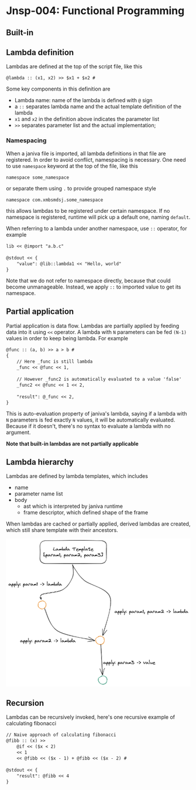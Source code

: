 # Jnsp-004: Functional Programming

## Built-in

## Lambda definition
Lambdas are defined at the top of the script file, like this 
```
@lambda :: (x1, x2) >> $x1 + $x2 #
```
Some key components in this definition are
- Lambda name: name of the lambda is defined with `@` sign
- a `::` separates lambda name and the actual template definition of the lambda
- `x1` and `x2` in the definition above indicates the parameter list
- `>>` separates parameter list and the actual implementation;

### Namespacing

When a janiva file is imported, all lambda definitions in that file are registered. In order to avoid conflict, 
namespacing is necessary. One need to use `namespace` keyword at the top of the file, like this

```
namespace some_namespace
```

or separate them using `.` to provide grouped namespace style

```
namespace com.xmbsmdsj.some_namespace
```

this allows lambdas to be registered under certain namespace. If no namespace is registered, runtime will pick up a default 
one, naming `default`.

When referring to a lambda under another namespace, use `::` operator, for example

```
lib << @import "a.b.c"

@stdout << {
    "value": @lib::lambda1 << "Hello, world"
}
```

Note that we do not refer to namespace directly, because that could become unmanageable. Instead, we apply `::` to 
imported value to get its namespace.

## Partial application

Partial application is data flow. Lambdas are partially applied by feeding data into it using `<<` operator. A lambda 
with `N` parameters can be fed `(N-1)` values in order to keep being lambda. For example 

```
@func :: (a, b) >> a > b #
{
    // Here _func is still lambda
    _func << @func << 1,
    
    // However _func2 is automatically evaluated to a value 'false'
    _func2 << @func << 1 << 2,
    
    "result": @_func << 2,
}
```

This is auto-evaluation property of janiva's lambda, saying if a lambda with `N` parameters is fed exactly `N` values, 
it will be automatically evaluated. Because if it doesn't, there's no syntax to evaluate a lambda with no argument.

**Note that built-in lambdas are not partially applicable**

## Lambda hierarchy

Lambdas are defined by lambda templates, which includes
- name
- parameter name list
- body
  - ast which is interpreted by janiva runtime
  - frame descriptor, which defined shape of the frame

When lambdas are cached or partially applied, derived lambdas are created, which still share template with their 
ancestors.

![](resources/lambda-hierarchy.png)

## Recursion

Lambdas can be recursively invoked, here's one recursive example of calculating fibonacci
```
// Naive approach of calculating fibonacci
@fibb :: (x) >>
    @if << ($x < 2)
    << 1
    << @fibb << ($x - 1) + @fibb << ($x - 2) #

@stdout << {
    "result": @fibb << 4
}
```